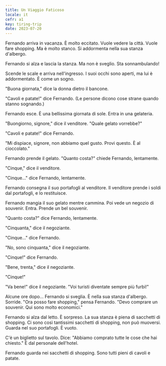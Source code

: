 ```yaml
---
title: Un Viaggio Faticoso
locale: it
cefr: a1
key: tiring-trip
date: 2023-07-20
---
```


Fernando arriva in vacanza. È molto eccitato. Vuole vedere la città. Vuole fare shopping. Ma è molto stanco. Si addormenta nella sua stanza d'albergo.

Fernando si alza e lascia la stanza. Ma non è sveglio. Sta sonnambulando!

Scende le scale e arriva nell'ingresso. I suoi occhi sono aperti, ma lui è addormentato. È come un sogno.

"Buona giornata," dice la donna dietro il bancone.

"Cavoli e patate!" dice Fernando. (Le persone dicono cose strane quando stanno sognando.)

Fernando esce. È una bellissima giornata di sole. Entra in una gelateria.

"Buongiorno, signore," dice il venditore. "Quale gelato vorrebbe?"

"Cavoli e patate!" dice Fernando.

"Mi dispiace, signore, non abbiamo quel gusto. Provi questo. È al cioccolato."

Fernando prende il gelato. "Quanto costa?" chiede Fernando, lentamente.

"Cinque," dice il venditore.

"Cinque..." dice Fernando, lentamente.

Fernando consegna il suo portafogli al venditore. Il venditore prende i soldi dal portafogli, e lo restituisce.

Fernando mangia il suo gelato mentre cammina. Poi vede un negozio di souvenir. Entra. Prende un bel souvenir.

"Quanto costa?" dice Fernando, lentamente.

"Cinquanta," dice il negoziante.

"Cinque..." dice Fernando.

"No, sono cinquanta," dice il negoziante.

"Cinque!" dice Fernando.

"Bene, trenta," dice il negoziante.

"Cinque!"

"Va bene!" dice il negoziante. "Voi turisti diventate sempre più furbi!"

Alcune ore dopo... Fernando si sveglia. È nella sua stanza d'albergo. Sorride. "Ora posso fare shopping," pensa Fernando. "Devo comprare un souvenir. Qui sono molto economici."

Fernando si alza dal letto. È sorpreso. La sua stanza è piena di sacchetti di shopping. Ci sono così tantissimi sacchetti di shopping, non può muoversi. Guarda nel suo portafogli. È vuoto.

C'è un biglietto sul tavolo. Dice: "Abbiamo comprato tutte le cose che hai chiesto." È dal personale dell'hotel.

Fernando guarda nei sacchetti di shopping. Sono tutti pieni di cavoli e patate.
